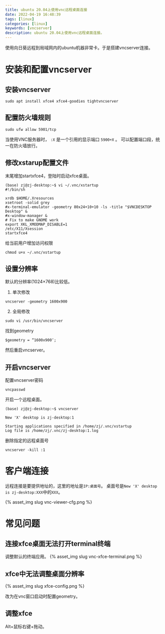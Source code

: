 ```yaml
---
title: ubuntu 20.04上使用vnc远程桌面连接
date: 2022-04-19 16:48:39
tags: [linux]
categories: [linux]
keywords: [vncserver]
description: ubuntu 20.04上使用vnc远程桌面连接。
---
```

使用向日葵远程到局域网内的ubuntu机器非常卡。于是搭建vncserver连接。
<!-- more -->

# 安装和配置vncserver

## 安装vncserver
```
sudo apt install xfce4 xfce4-goodies tightvncserver
```

## 配置防火墙规则
```
sudo ufw allow 5901/tcp
```

当使用VNC服务器时， `:X` 是一个引用的显示端口 `5900+X` 。
可以配置端口段，统一在防火墙放行。

## 修改xstarup配置文件

末尾增加startxfce4，登陆时启动xfce桌面。
```shell
(base) zj@zj-desktop:~$ vi ~/.vnc/xstartup
#!/bin/sh

xrdb $HOME/.Xresources
xsetroot -solid grey
#x-terminal-emulator -geometry 80x24+10+10 -ls -title "$VNCDESKTOP Desktop" &
#x-window-manager &
# Fix to make GNOME work
export XKL_XMODMAP_DISABLE=1
/etc/X11/Xsession
startxfce4
```

给当前用户增加访问权限
```
chmod u+x ~/.vnc/xstartup
```

## 设置分辨率

默认的分辨率(1024×768)比较低。

1. 单次修改
```
vncserver -geometry 1600x900
```

2. 全局修改
```
sudo vi /usr/bin/vncserver  
```
找到geometry
```
$geometry = “1600x900″; 
```
然后重启vncserver。

## 开启vncserver

配置vncserver密码
```
vncpasswd
```

开启一个远程桌面。
```shell
(base) zj@zj-desktop:~$ vncserver

New 'X' desktop is zj-desktop:1

Starting applications specified in /home/zj/.vnc/xstartup
Log file is /home/zj/.vnc/zj-desktop:1.log
```

删除指定的远程桌面号
```
vncserver -kill :1
```

# 客户端连接

远程连接是要提供地址的，这里的地址是`IP:桌面号`。
桌面号是`New 'X' desktop is zj-desktop:XXX`中的`XXX`。

{% asset_img slug vnc-viewer-cfg.png %}


# 常见问题

## 连接xfce桌面无法打开terminal终端

调整默认的终端应用。
{% asset_img slug vnc-xfce-terminal.png %}

## xfce中无法调整桌面分辨率

{% asset_img slug xfce-config.png %}

改为在vnc窗口启动时配置geometry。


## 调整xfce

Alt+鼠标右键+拖动。